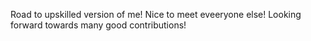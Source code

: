 Road to upskilled version of me!
Nice to meet eveeryone else!
Looking forward towards many good contributions!